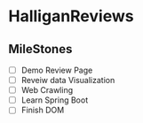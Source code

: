 # HalliganReviews

## MileStones
- [ ] Demo Review Page
- [ ] Reveiw data Visualization
- [ ] Web Crawling 
- [ ] Learn Spring Boot
- [ ] Finish DOM
